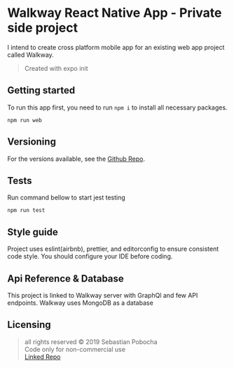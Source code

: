 # Walkway React Native App - Private side project

I intend to create cross platform mobile app for an existing web app project called Walkway.
> Created with expo init

## Getting started

To run this app first, you need to run ```npm i``` to install all necessary packages.

```shell
npm run web
```

## Versioning

For the versions available, see the [Github Repo](https://github.com/Sebastp/Walkway-mobile-app).


## Tests

Run command bellow to start jest testing

```shell
npm run test
```

## Style guide

Project uses eslint(airbnb), prettier, and editorconfig to ensure consistent code style. You should configure your IDE before coding.

## Api Reference & Database

This project is linked to Walkway server with GraphQl and few API endpoints. Walkway uses MongoDB as a database

## Licensing

> all rights reserved © 2019 Sebastian Pobocha  <br>
> Code only for non-commercial use  <br>
[Linked Repo](https://github.com/Sebastp/Walkway)
